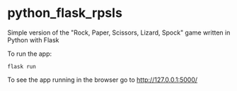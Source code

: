 # python_flask_rpsls
Simple version of the "Rock, Paper, Scissors, Lizard, Spock" game written in Python with Flask

To run the app:

```
flask run
```

To see the app running in the browser go to http://127.0.0.1:5000/
